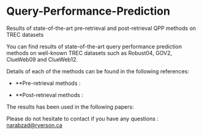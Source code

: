 # Query-Performance-Prediction
Results of state-of-the-art pre-retrieval and post-retrieval QPP methods on TREC datasets

You can find results of state-of-the-art query performance prediction methods on well-known TREC datasets such as Robust04, GOV2, ClueWeb09 and  ClueWeb12.

Details of each of the methods can be found in the following references: 

- **Pre-retrieval methods :

- **Post-retrieval methods : 


The results has been used in the following papers:

Please do not hesitate to contact if you have any questions : narabzad@ryerson.ca
